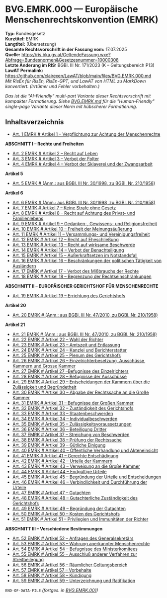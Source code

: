 # BVG.EMRK.000 — Europäische Menschenrechtskonvention (EMRK)
**Typ:** Bundesgesetz  
**Kurztitel:** EMRK  
**Langtitel:** (Übersetzung)  
**Gesamte Rechtsvorschrift in der Fassung vom:** 17.07.2025  
**Quelle:** https://ris.bka.gv.at/GeltendeFassung.wxe?Abfrage=Bundesnormen&Gesetzesnummer=10000308  
**Letzte Änderung im RIS:** BGBl. III Nr. 171/2023 (K – Geltungsbereich P13)  
**LawAT Permalink:** https://github.com/clairexen/LawAT/blob/main/files/BVG.EMRK.000.md  
*Mit RisEx für RisEn, RisEn-GPT, und LawAT von HTML zu MarkDown konvertiert. (Irrtümer und Fehler vorbehalten.)*

*Das ist die "AI-Friendly" multi-part Variante dieser Rechtsvorschrift mit kompakter Formatierung. Siehe [BVG.EMRK.md](BVG.EMRK.md) für die "Human-Friendly" single-page Variante dieser Norm mit hübscherer Formatierung.*

## Inhaltsverzeichnis

* [Art. 1 EMRK # Artikel 1 – Verpflichtung zur Achtung der Menschenrechte](BVG.EMRK.001.md#art-1-emrk--artikel-1--verpflichtung-zur-achtung-der-menschenrechte)

**ABSCHNITT I – Rechte und Freiheiten**  
* [Art. 2 EMRK # Artikel 2 – Recht auf Leben](BVG.EMRK.001.md#art-2-emrk--artikel-2--recht-auf-leben)  
* [Art. 3 EMRK # Artikel 3 – Verbot der Folter](BVG.EMRK.001.md#art-3-emrk--artikel-3--verbot-der-folter)  
* [Art. 4 EMRK # Artikel 4 – Verbot der Sklaverei und der Zwangsarbeit](BVG.EMRK.001.md#art-4-emrk--artikel-4--verbot-der-sklaverei-und-der-zwangsarbeit)

**Artikel 5**  
* [Art. 5 EMRK # (Anm.: aus BGBl. III Nr. 30/1998, zu BGBl. Nr. 210/1958)](BVG.EMRK.001.md#art-5-emrk--anm-aus-bgbl-iii-nr-301998-zu-bgbl-nr-2101958)

**Artikel 6**  
* [Art. 6 EMRK # (Anm.: aus BGBl. III Nr. 30/1998, zu BGBl. Nr. 210/1958)](BVG.EMRK.001.md#art-6-emrk--anm-aus-bgbl-iii-nr-301998-zu-bgbl-nr-2101958)  
* [Art. 7 EMRK # Artikel 7 – Keine Strafe ohne Gesetz](BVG.EMRK.001.md#art-7-emrk--artikel-7--keine-strafe-ohne-gesetz)  
* [Art. 8 EMRK # Artikel 8 – Recht auf Achtung des Privat- und Familienlebens](BVG.EMRK.001.md#art-8-emrk--artikel-8--recht-auf-achtung-des-privat--und-familienlebens)  
* [Art. 9 EMRK # Artikel 9 – Gedanken-, Gewissens- und Religionsfreiheit](BVG.EMRK.001.md#art-9-emrk--artikel-9--gedanken--gewissens--und-religionsfreiheit)  
* [Art. 10 EMRK # Artikel 10 – Freiheit der Meinungsäußerung](BVG.EMRK.001.md#art-10-emrk--artikel-10--freiheit-der-meinungsäußerung)  
* [Art. 11 EMRK # Artikel 11 – Versammlungs- und Vereinigungsfreiheit](BVG.EMRK.001.md#art-11-emrk--artikel-11--versammlungs--und-vereinigungsfreiheit)  
* [Art. 12 EMRK # Artikel 12 – Recht auf Eheschließung](BVG.EMRK.001.md#art-12-emrk--artikel-12--recht-auf-eheschließung)  
* [Art. 13 EMRK # Artikel 13 – Recht auf wirksame Beschwerde](BVG.EMRK.001.md#art-13-emrk--artikel-13--recht-auf-wirksame-beschwerde)  
* [Art. 14 EMRK # Artikel 14 – Verbot der Benachteiligung](BVG.EMRK.001.md#art-14-emrk--artikel-14--verbot-der-benachteiligung)  
* [Art. 15 EMRK # Artikel 15 – Außerkraftsetzen im Notstandsfall](BVG.EMRK.001.md#art-15-emrk--artikel-15--außerkraftsetzen-im-notstandsfall)  
* [Art. 16 EMRK # Artikel 16 – Beschränkungen der politischen Tätigkeit von Ausländern](BVG.EMRK.001.md#art-16-emrk--artikel-16--beschränkungen-der-politischen-tätigkeit-von-ausländern)  
* [Art. 17 EMRK # Artikel 17 – Verbot des Mißbrauchs der Rechte](BVG.EMRK.001.md#art-17-emrk--artikel-17--verbot-des-mißbrauchs-der-rechte)  
* [Art. 18 EMRK # Artikel 18 – Begrenzung der Rechtseinschränkungen](BVG.EMRK.001.md#art-18-emrk--artikel-18--begrenzung-der-rechtseinschränkungen)

**ABSCHNITT II – EUROPÄISCHER GERICHTSHOF FÜR MENSCHENRECHTE**  
* [Art. 19 EMRK # Artikel 19 – Errichtung des Gerichtshofs](BVG.EMRK.001.md#art-19-emrk--artikel-19--errichtung-des-gerichtshofs)

**Artikel 20**  
* [Art. 20 EMRK # (Anm.: aus BGBl. III Nr. 47/2010, zu BGBl. Nr. 210/1958)](BVG.EMRK.001.md#art-20-emrk--anm-aus-bgbl-iii-nr-472010-zu-bgbl-nr-2101958)

**Artikel 21**  
* [Art. 21 EMRK # (Anm.: aus BGBl. III Nr. 47/2010, zu BGBl. Nr. 210/1958)](BVG.EMRK.002.md#art-21-emrk--anm-aus-bgbl-iii-nr-472010-zu-bgbl-nr-2101958)  
* [Art. 22 EMRK # Artikel 22 – Wahl der Richter](BVG.EMRK.002.md#art-22-emrk--artikel-22--wahl-der-richter)  
* [Art. 23 EMRK # Artikel 23 – Amtszeit und Entlassung](BVG.EMRK.002.md#art-23-emrk--artikel-23--amtszeit-und-entlassung)  
* [Art. 24 EMRK # Artikel 24 – Kanzlei und Berichterstatter](BVG.EMRK.002.md#art-24-emrk--artikel-24--kanzlei-und-berichterstatter)  
* [Art. 25 EMRK # Artikel 25 – Plenum des Gerichtshofs](BVG.EMRK.002.md#art-25-emrk--artikel-25--plenum-des-gerichtshofs)  
* [Art. 26 EMRK # Artikel 26 – Einzelrichterbesetzung, Ausschüsse, Kammern und Grosse Kammer](BVG.EMRK.002.md#art-26-emrk--artikel-26--einzelrichterbesetzung-ausschüsse-kammern-und-grosse-kammer)  
* [Art. 27 EMRK # Artikel 27 –Befugnisse des Einzelrichters](BVG.EMRK.002.md#art-27-emrk--artikel-27-befugnisse-des-einzelrichters)  
* [Art. 28 EMRK # Artikel 28 – Befugnisse der Ausschüsse](BVG.EMRK.002.md#art-28-emrk--artikel-28--befugnisse-der-ausschüsse)  
* [Art. 29 EMRK # Artikel 29 – Entscheidungen der Kammern über die Zulässigkeit und Begründetheit](BVG.EMRK.002.md#art-29-emrk--artikel-29--entscheidungen-der-kammern-über-die-zulässigkeit-und-begründetheit)  
* [Art. 30 EMRK # Artikel 30 – Abgabe der Rechtssache an die Große Kammer](BVG.EMRK.002.md#art-30-emrk--artikel-30--abgabe-der-rechtssache-an-die-große-kammer)  
* [Art. 31 EMRK # Artikel 31 – Befugnisse der Großen Kammer](BVG.EMRK.002.md#art-31-emrk--artikel-31--befugnisse-der-großen-kammer)  
* [Art. 32 EMRK # Artikel 32 – Zuständigkeit des Gerichtshofs](BVG.EMRK.002.md#art-32-emrk--artikel-32--zuständigkeit-des-gerichtshofs)  
* [Art. 33 EMRK # Artikel 33 – Staatenbeschwerden](BVG.EMRK.002.md#art-33-emrk--artikel-33--staatenbeschwerden)  
* [Art. 34 EMRK # Artikel 34 – Individualbeschwerden](BVG.EMRK.002.md#art-34-emrk--artikel-34--individualbeschwerden)  
* [Art. 35 EMRK # Artikel 35 – Zulässigkeitsvoraussetzungen](BVG.EMRK.002.md#art-35-emrk--artikel-35--zulässigkeitsvoraussetzungen)  
* [Art. 36 EMRK # Artikel 36 – Beteiligung Dritter](BVG.EMRK.002.md#art-36-emrk--artikel-36--beteiligung-dritter)  
* [Art. 37 EMRK # Artikel 37 – Streichung von Beschwerden](BVG.EMRK.002.md#art-37-emrk--artikel-37--streichung-von-beschwerden)  
* [Art. 38 EMRK # Artikel 38 – Prüfung der Rechtssache](BVG.EMRK.002.md#art-38-emrk--artikel-38--prüfung-der-rechtssache)  
* [Art. 39 EMRK # Artikel 39 – Gütliche Einigung](BVG.EMRK.002.md#art-39-emrk--artikel-39--gütliche-einigung)  
* [Art. 40 EMRK # Artikel 40 – Öffentliche Verhandlung und Akteneinsicht](BVG.EMRK.002.md#art-40-emrk--artikel-40--öffentliche-verhandlung-und-akteneinsicht)  
* [Art. 41 EMRK # Artikel 41 – Gerechte Entschädigung](BVG.EMRK.002.md#art-41-emrk--artikel-41--gerechte-entschädigung)  
* [Art. 42 EMRK # Artikel 42 – Urteile der Kammern](BVG.EMRK.002.md#art-42-emrk--artikel-42--urteile-der-kammern)  
* [Art. 43 EMRK # Artikel 43 – Verweisung an die Große Kammer](BVG.EMRK.002.md#art-43-emrk--artikel-43--verweisung-an-die-große-kammer)  
* [Art. 44 EMRK # Artikel 44 – Endgültige Urteile](BVG.EMRK.002.md#art-44-emrk--artikel-44--endgültige-urteile)  
* [Art. 45 EMRK # Artikel 45 – Begründung der Urteile und Entscheidungen](BVG.EMRK.002.md#art-45-emrk--artikel-45--begründung-der-urteile-und-entscheidungen)  
* [Art. 46 EMRK # Artikel 46 – Verbindlichkeit und Durchführung der Urteile](BVG.EMRK.002.md#art-46-emrk--artikel-46--verbindlichkeit-und-durchführung-der-urteile)  
* [Art. 47 EMRK # Artikel 47 – Gutachten](BVG.EMRK.002.md#art-47-emrk--artikel-47--gutachten)  
* [Art. 48 EMRK # Artikel 48 – Gutachterliche Zuständigkeit des Gerichtshofs](BVG.EMRK.002.md#art-48-emrk--artikel-48--gutachterliche-zuständigkeit-des-gerichtshofs)  
* [Art. 49 EMRK # Artikel 49 – Begründung der Gutachten](BVG.EMRK.002.md#art-49-emrk--artikel-49--begründung-der-gutachten)  
* [Art. 50 EMRK # Artikel 50 – Kosten des Gerichtshofs](BVG.EMRK.002.md#art-50-emrk--artikel-50--kosten-des-gerichtshofs)  
* [Art. 51 EMRK # Artikel 51 – Privilegien und Immunitäten der Richter](BVG.EMRK.002.md#art-51-emrk--artikel-51--privilegien-und-immunitäten-der-richter)

**ABSCHNITT III – Verschiedene Bestimmungen**  
* [Art. 52 EMRK # Artikel 52 – Anfragen des Generalsekretärs](BVG.EMRK.003.md#art-52-emrk--artikel-52--anfragen-des-generalsekretärs)  
* [Art. 53 EMRK # Artikel 53 – Wahrung anerkannter Menschenrechte](BVG.EMRK.003.md#art-53-emrk--artikel-53--wahrung-anerkannter-menschenrechte)  
* [Art. 54 EMRK # Artikel 54 – Befugnisse des Ministerkomitees](BVG.EMRK.003.md#art-54-emrk--artikel-54--befugnisse-des-ministerkomitees)  
* [Art. 55 EMRK # Artikel 55 – Ausschluß anderer Verfahren zur Streitbeilegung](BVG.EMRK.003.md#art-55-emrk--artikel-55--ausschluß-anderer-verfahren-zur-streitbeilegung)  
* [Art. 56 EMRK # Artikel 56 – Räumlicher Geltungsbereich](BVG.EMRK.003.md#art-56-emrk--artikel-56--räumlicher-geltungsbereich)  
* [Art. 57 EMRK # Artikel 57 – Vorbehalte](BVG.EMRK.003.md#art-57-emrk--artikel-57--vorbehalte)  
* [Art. 58 EMRK # Artikel 58 – Kündigung](BVG.EMRK.003.md#art-58-emrk--artikel-58--kündigung)  
* [Art. 59 EMRK # Artikel 59 – Unterzeichnung und Ratifikation](BVG.EMRK.003.md#art-59-emrk--artikel-59--unterzeichnung-und-ratifikation)

`END-OF-DATA-FILE` *(fortges. in [BVG.EMRK.001](BVG.EMRK.001.md))*
